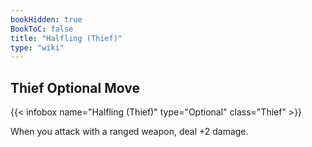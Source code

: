 ```yaml
---
bookHidden: true
BookToC: false
title: "Halfling (Thief)"
type: "wiki"
---
```

## Thief Optional Move
{{< infobox name="Halfling (Thief)" type="Optional" class="Thief" >}}

When you attack with a ranged weapon, deal +2 damage.